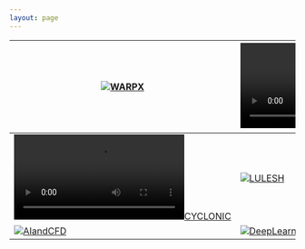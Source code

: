 ```yaml
---
layout: page
---
```

| [![WARPX](/assets/images/usecase/gallery/warpX2.gif)](/usecase/warpx) | [![MPASO](/assets/images/usecase/gallery/arctic-viewer-MPAS.mp4)](/usecase/mpaso) | [![LANL](/assets/images/usecase/gallery/rotatingwithplane.mp4)](/usecase/rotor) |
| ---| --- | --- |
|[![CYCLONIC](/assets/images/usecase/gallery/cyclone1.mp4)](/usecase/cyclonic) | [![LULESH](/assets/images/usecase/gallery/lulesh.png)](/usecase/lulesh) | [![TURBULENCE](/assets/images/usecase/gallery/supersonic.png)](/usecase/turbulence) |
|[![AIandCFD](/assets/images/usecase/gallery/unlocking-ai-potential-in-computational-science-2.jpg)](/usecase/ai_and_cfd) | [![DeepLearning](/assets/images/usecase/gallery/aiflow.png)](/usecase/deep_learning) ||

